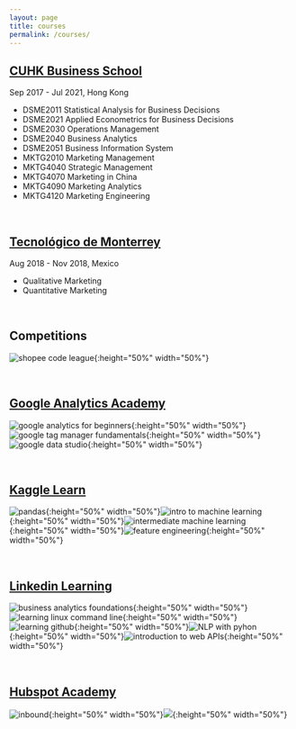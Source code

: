 ```yaml
---
layout: page
title: courses
permalink: /courses/
---
```

## [**CUHK Business School**](https://www.bschool.cuhk.edu.hk/)
Sep 2017 - Jul 2021, Hong Kong

- DSME2011 Statistical Analysis for Business Decisions
- DSME2021 Applied Econometrics for Business Decisions
- DSME2030 Operations Management
- DSME2040 Business Analytics
- DSME2051 Business Information System
- MKTG2010 Marketing Management
- MKTG4040 Strategic Management
- MKTG4070 Marketing in China
- MKTG4090 Marketing Analytics
- MKTG4120 Marketing Engineering

<br/>

## [**Tecnológico de Monterrey**](https://tec.mx/en)
Aug 2018 - Nov 2018, Mexico

- Qualitative Marketing
- Quantitative Marketing

<br/>

## **Competitions**
![shopee code league](/assets/images/shopee-code-league.png){:height="50%" width="50%"}

<br/>

## [**Google Analytics Academy**](https://analytics.google.com/analytics/academy/)

![google analytics for beginners](/assets/images/google-analytics-for-beginners.png){:height="50%" width="50%"}![google tag manager fundamentals](/assets/images/google-tag-manager-fundamentals.png){:height="50%" width="50%"}![google data studio](/assets/images/google-data-studio.png){:height="50%" width="50%"}

<br/>

## [**Kaggle Learn**](https://www.kaggle.com/learn/overview)

![pandas](/assets/images/yunchipang-Pandas.png){:height="50%" width="50%"}![intro to machine learning](/assets/images/yunchipang-Intro-to-Machine-Learning.png){:height="50%" width="50%"}![intermediate machine learning](/assets/images/yunchipang-Intermediate-Machine-Learning.png){:height="50%" width="50%"}![feature engineering](/assets/images/yunchipang-Feature-Engineering.png){:height="50%" width="50%"}

<br/>

## [**Linkedin Learning**](https://www.linkedin.com/learning)

![business analytics foundations](/assets/images/Business_Analytics_Foundations.png){:height="50%" width="50%"}![learning linux command line](/assets/images/Learning-Linux-Command-Line.png){:height="50%" width="50%"}![learning github](/assets/images/Learning-GitHub.png){:height="50%" width="50%"}![NLP with pyhon](/assets/images/NLP-with-Python-for-Machine-Learning-Essential-Training.png){:height="50%" width="50%"}![introduction to web APIs](/assets/images/intro-to-web-APIs.png){:height="50%" width="50%"}

<br/>

## [**Hubspot Academy**](https://academy.hubspot.com/)

![inbound](/assets/images/hubspot-academy-inbound.png){:height="50%" width="50%"}![](/assets/images/hubspot-academy-inbound-marketing.png){:height="50%" width="50%"}

